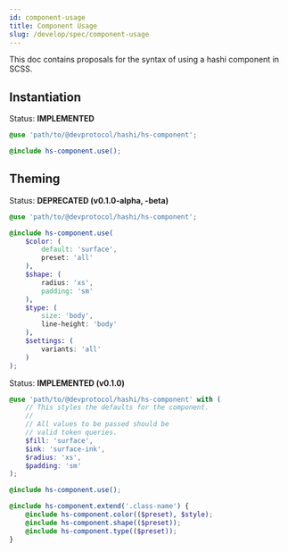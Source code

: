 ```yaml
---
id: component-usage
title: Component Usage
slug: /develop/spec/component-usage
---
```


This doc contains proposals for the syntax of using a hashi component in SCSS.

## Instantiation
<div class="hs-status-tag implemented">
    <span class="hs-status-tag__label">Status: <b>IMPLEMENTED</b></span>
</div>

```scss
@use 'path/to/@devprotocol/hashi/hs-component';

@include hs-component.use();
```

## Theming
<div class="hs-status-tag deprecated">
    <span class="hs-status-tag__label">Status: <b>DEPRECATED (v0.1.0-alpha, -beta)</b></span>
</div>

```scss
@use 'path/to/@devprotocol/hashi/hs-component';

@include hs-component.use(
    $color: (
        default: 'surface',
        preset: 'all'
    ),
    $shape: (
        radius: 'xs',
        padding: 'sm'
    ),
    $type: (
        size: 'body',
        line-height: 'body'
    ),
    $settings: (
        variants: 'all'
    )
);
```

<div class="hs-status-tag implemented">
    <span class="hs-status-tag__label">Status: <b>IMPLEMENTED (v0.1.0)</b></span>
</div>

```scss
@use 'path/to/@devprotocol/hashi/hs-component' with (
    // This styles the defaults for the component.
    //
    // All values to be passed should be 
    // valid token queries.
    $fill: 'surface', 
    $ink: 'surface-ink',
    $radius: 'xs',
    $padding: 'sm'
);

@include hs-component.use();

@include hs-component.extend('.class-name') {
    @include hs-component.color(($preset), $style);
    @include hs-component.shape(($preset));
    @include hs-component.type(($preset));
}
```